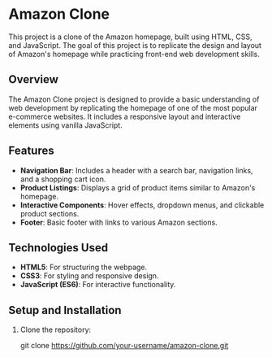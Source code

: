 # Amazon Clone

This project is a clone of the Amazon homepage, built using HTML, CSS, and JavaScript.
The goal of this project is to replicate the design and layout of Amazon's homepage while practicing front-end web development skills.

## Overview

The Amazon Clone project is designed to provide a basic understanding of web development by replicating
the homepage of one of the most popular e-commerce websites. It includes a responsive layout and interactive elements using vanilla JavaScript.

## Features


- **Navigation Bar**: Includes a header with a search bar, navigation links, and a shopping cart icon.
- **Product Listings**: Displays a grid of product items similar to Amazon's homepage.
- **Interactive Components**: Hover effects, dropdown menus, and clickable product sections.
- **Footer**: Basic footer with links to various Amazon sections.

## Technologies Used

- **HTML5**: For structuring the webpage.
- **CSS3**: For styling and responsive design.
- **JavaScript (ES6)**: For interactive functionality.

## Setup and Installation

1. Clone the repository:

   git clone https://github.com/your-username/amazon-clone.git
